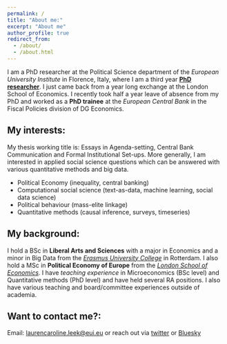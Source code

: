 ```yaml
---
permalink: /
title: "About me:"
excerpt: "About me"
author_profile: true
redirect_from: 
  - /about/
  - /about.html
---
```



 I am a PhD researcher at the Political Science department of the *European University Institute* in Florence, Italy, where I am a third year [**PhD researcher**](https://www.eui.eu/people?id=lauren-leek). I just came back from a year long exchange at the London School of Economics. I recently took half a year leave of absence from my PhD and worked as a **PhD trainee** at the *European Central Bank* in the Fiscal Policies division of DG Economics.


My interests:
------
My thesis working title is: Essays in Agenda-setting, Central Bank Communication and Formal Institutional Set-ups. More generally, I am interested in applied social science questions which can be answered with various quantitative methods and big data.

- Political Economy (inequality, central banking)
- Computational social science (text-as-data, machine learning, social data science)
- Political behaviour (mass-elite linkage)
- Quantitative methods (causal inference, surveys, timeseries)

My background:
------
I hold a BSc in **Liberal Arts and Sciences** with a major in Economics and a minor in Big Data from the [*Erasmus University College*](https://www.eur.nl/en/euc) in Rotterdam. I also hold a MSc in **Political Economy of Europe** from the [*London School of Economics*](https://www.lse.ac.uk/european-institute). I have *teaching experience* in Microeconomics (BSc level) and Quantitative methods (PhD level) and have held several RA positions. I also have various teaching and board/committee experiences outside of academia. 

Want to contact me?:
------
Email: laurencaroline.leek@eui.eu
or reach out via [twitter](https://twitter.com/leek_lauren) or [Bluesky](https://bsky.app/profile/leeklauren.bsky.social) 

